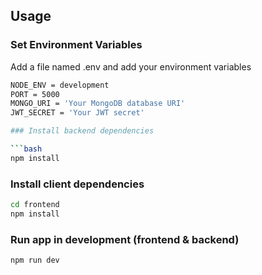 ## Usage

### Set Environment Variables

Add a file named .env and add your environment variables

```bash
NODE_ENV = development
PORT = 5000
MONGO_URI = 'Your MongoDB database URI'
JWT_SECRET = 'Your JWT secret'

### Install backend dependencies

```bash
npm install
```

### Install client dependencies

```bash
cd frontend
npm install
```

### Run app in development (frontend & backend)

```bash
npm run dev
```
